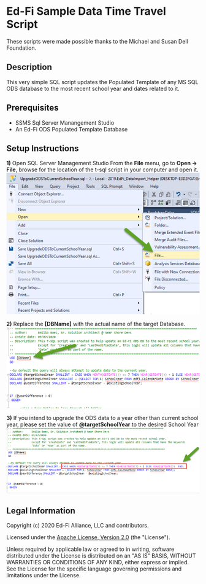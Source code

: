 # Ed-Fi Sample Data Time Travel Script
These scripts were made possible thanks to the Michael and Susan Dell Foundation.

## Description

This very simple SQL script updates the Populated Template of any MS SQL ODS database to the most recent school year and dates related to it.


## Prerequisites
* SSMS Sql Server Manangement Studio
* An Ed-Fi ODS Populated Template Database


## Setup Instructions

**1)** Open SQL Server Management Studio
From the **File** menu, go to  **Open -> File**, browse for the location of the t-sql script in your computer and open it.
</br> ![File Menu](https://github.com/Ed-Fi-Exchange-OSS/Ed-Fi-Sample-Data-Time-Travel-Script/blob/main/file_menu.png)

**2)** Replace the **[DBName]** with the actual name of the target Database.
</br> ![Db Name](https://github.com/Ed-Fi-Exchange-OSS/Ed-Fi-Sample-Data-Time-Travel-Script/blob/main/dbname.png)

**3)** If you intend to upgrade the ODS data to a year other than current school year, please set the value of **@targetSchoolYear** to the desired School Year
</br> ![Target Year](https://github.com/Ed-Fi-Exchange-OSS/Ed-Fi-Sample-Data-Time-Travel-Script/blob/main/target_year.png)

## Legal Information

Copyright (c) 2020 Ed-Fi Alliance, LLC and contributors.

Licensed under the [Apache License, Version 2.0](LICENSE) (the "License").

Unless required by applicable law or agreed to in writing, software
distributed under the License is distributed on an "AS IS" BASIS,
WITHOUT WARRANTIES OR CONDITIONS OF ANY KIND, either express or implied.
See the License for the specific language governing permissions and
limitations under the License.

